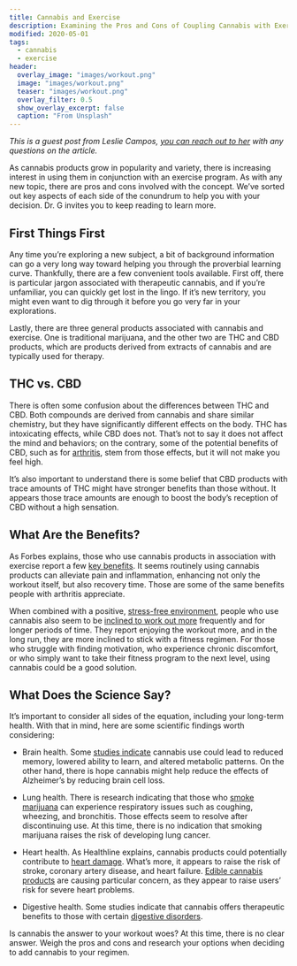 ```yaml
---
title: Cannabis and Exercise
description: Examining the Pros and Cons of Coupling Cannabis with Exercise.
modified: 2020-05-01
tags:
  - cannabis
  - exercise
header:
  overlay_image: "images/workout.png"
  image: "images/workout.png"
  teaser: "images/workout.png"
  overlay_filter: 0.5
  show_overlay_excerpt: false
  caption: "From Unsplash"
---
```


*This is a guest post from Leslie Campos, [you can reach out to her](https://wellparents.com/contact-us/) with any questions on the article.*

As cannabis products grow in popularity and variety, there is increasing interest in using them in conjunction with an exercise program. As with any new topic, there are pros and cons involved with the concept. We’ve sorted out key aspects of each side of the conundrum to help you with your decision. Dr. G invites you to keep reading to learn more.

## First Things First

Any time you’re exploring a new subject, a bit of background information can go a very long way toward helping you through the proverbial learning curve. Thankfully, there are a few convenient tools available. First off, there is particular jargon associated with therapeutic cannabis, and if you’re unfamiliar, you can quickly get lost in the lingo. If it’s new territory, you might even want to dig through it before you go very far in your explorations.   

Lastly, there are three general products associated with cannabis and exercise. One is traditional marijuana, and the other two are THC and CBD products, which are products derived from extracts of cannabis and are typically used for therapy.  

## THC vs. CBD

There is often some confusion about the differences between THC and CBD. Both compounds are derived from cannabis and share similar chemistry, but they have significantly different effects on the body. THC has intoxicating effects, while CBD does not. That’s not to say it does not affect the mind and behaviors; on the contrary, some of the potential benefits of CBD, such as for [arthritis](https://www.euronews.com/green/2021/10/05/cbd-oil-miracle-cure-or-widespread-scam), stem from those effects, but it will not make you feel high.  

It’s also important to understand there is some belief that CBD products with trace amounts of THC might have stronger benefits than those without. It appears those trace amounts are enough to boost the body’s reception of CBD without a high sensation. 

## What Are the Benefits?

As Forbes explains, those who use cannabis products in association with exercise report a few [key benefits](https://www.forbes.com/sites/emilyprice/2019/04/30/marijuana-may-encourage-people-to-exercise-according-to-a-new-study/?sh=719653ce6ab2{}). It seems routinely using cannabis products can alleviate pain and inflammation, enhancing not only the workout itself, but also recovery time. Those are some of the same benefits people with arthritis appreciate.  

When combined with a positive, [stress-free environment](https://www.redfin.com/blog/clearing-bad-energy-from-your-home/), people who use cannabis also seem to be [inclined to work out more](https://bengreenfieldlife.com/article/supplements-articles/the-effect-of-weed-on-exercise/) frequently and for longer periods of time. They report enjoying the workout more, and in the long run, they are more inclined to stick with a fitness regimen. For those who struggle with finding motivation, who experience chronic discomfort, or who simply want to take their fitness program to the next level, using cannabis could be a good solution.

## What Does the Science Say?

It’s important to consider all sides of the equation, including your long-term health. With that in mind, here are some scientific findings worth considering:

- Brain health. Some [studies indicate](https://www.medicalnewstoday.com/articles/323673) cannabis use could lead to reduced memory, lowered ability to learn, and altered metabolic patterns. On the other hand, there is hope cannabis might help reduce the effects of Alzheimer’s by reducing brain cell loss.  

- Lung health. There is research indicating that those who [smoke marijuana](https://www.ncbi.nlm.nih.gov/pmc/articles/PMC6118880/) can experience respiratory issues such as coughing, wheezing, and bronchitis. Those effects seem to resolve after discontinuing use. At this time, there is no indication that smoking marijuana raises the risk of developing lung cancer.  

- Heart health. As Healthline explains, cannabis products could potentially contribute to [heart damage](https://www.healthline.com/health-news/weed-wont-save-your-life-during-heart-attack#1). What’s more, it appears to raise the risk of stroke, coronary artery disease, and heart failure. [Edible cannabis products](https://www.sciencenews.org/article/marijuana-cannabis-edibles-health-issues) are causing particular concern, as they appear to raise users’ risk for severe heart problems.  

- Digestive health. Some studies indicate that cannabis offers therapeutic benefits to those with certain [digestive disorders](https://journals.lww.com/eurojgh/Abstract/2017/02000/Role_of_cannabis_in_digestive_disorders.2.aspx).

Is cannabis the answer to your workout woes? At this time, there is no clear answer. Weigh the pros and cons and research your options when deciding to add cannabis to your regimen.  
